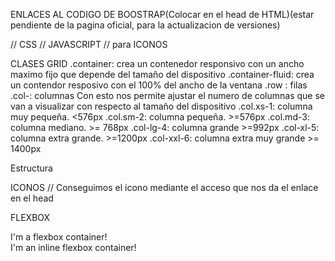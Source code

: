 ENLACES AL CODIGO DE BOOSTRAP(Colocar en el head de HTML)(estar pendiente de la pagina oficial, para la actualizacion de versiones)
<link href="https://cdn.jsdelivr.net/npm/bootstrap@5.3.3/dist/css/bootstrap.min.css" rel="stylesheet" integrity="sha384-QWTKZyjpPEjISv5WaRU9OFeRpok6YctnYmDr5pNlyT2bRjXh0JMhjY6hW+ALEwIH" crossorigin="anonymous"> // CSS
<script src="https://cdn.jsdelivr.net/npm/bootstrap@5.3.3/dist/js/bootstrap.bundle.min.js" integrity="sha384-YvpcrYf0tY3lHB60NNkmXc5s9fDVZLESaAA55NDzOxhy9GkcIdslK1eN7N6jIeHz" crossorigin="anonymous"></script> // JAVASCRIPT
<link rel="stylesheet" href="https://cdn.jsdelivr.net/npm/bootstrap-icons@1.11.3/font/bootstrap-icons.min.css"> // para ICONOS

CLASES GRID
.container: crea un contenedor responsivo con un ancho maximo fijo que depende del tamaño del dispositivo
.container-fluid: crea un contendor resposivo con el 100% del ancho de la ventana
.row : filas
.col-: columnas
  Con esto nos permite ajustar el numero de columnas que se van a visualizar con respecto al tamaño del dispositivo
.col.xs-1: columna muy pequeña. <576px
.col.sm-2: columna pequeña. >=576px
.col.md-3: columna mediano. >= 768px
.col-lg-4: columna grande >=992px
.col-xl-5: columna extra grande. >=1200px
.col-xxl-6: columna extra muy grande >= 1400px

Estructura
<div clas="container">
  <div class = "row">
    <div class="col"></div>    
    <div class="col"></div>    
  </div>
<div class = "row">
    <div class="col"></div>    
    <div class="col"></div>
    <div class="col"></div>
  </div>
</div>

ICONOS
<i class="bi bi-apple"></i> // Conseguimos el icono mediante el acceso que nos da el enlace en el head

FLEXBOX
<div class="d-flex p-2">I'm a flexbox container!</div>
<div class="d-inline-flex p-2">I'm an inline flexbox container!</div>
